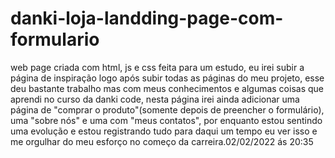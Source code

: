 # danki-loja-landding-page-com-formulario
web page criada com html, js e css feita para um estudo, eu irei subir a página de inspiração logo após subir todas as páginas do meu projeto, esse deu bastante trabalho mas com meus conhecimentos e algumas coisas que aprendi no curso da danki code, nesta página irei ainda adicionar uma página de "comprar o produto"(somente depois de preencher o formulário), uma "sobre nós" e uma com "meus contatos", por enquanto estou sentindo uma evolução e estou registrando tudo para daqui um tempo eu ver isso e me orgulhar do meu esforço no começo da carreira.02/02/2022 ás 20:35
